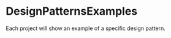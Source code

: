 DesignPatternsExamples
======================

Each project will show an example of a specific design pattern.
